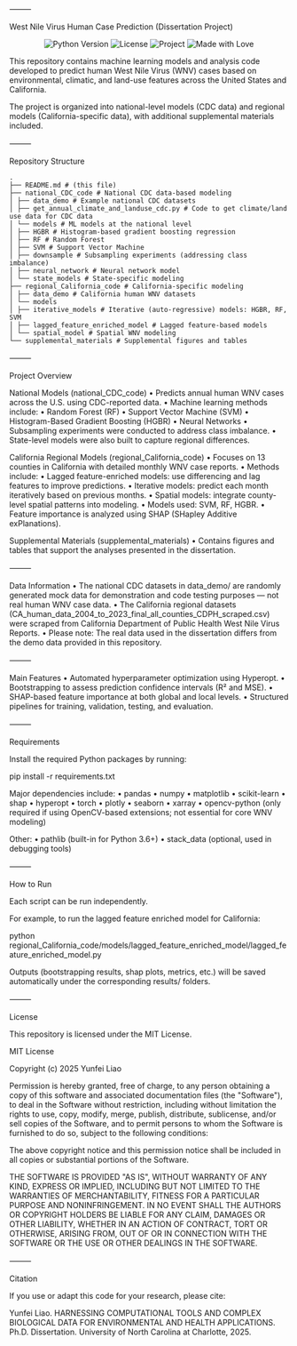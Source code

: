 ⸻

West Nile Virus Human Case Prediction (Dissertation Project)

<p align="center">
  <img src="https://img.shields.io/badge/python-3.8+-blue.svg" alt="Python Version">
  <img src="https://img.shields.io/badge/license-MIT-green.svg" alt="License">
  <img src="https://img.shields.io/badge/machine%20learning-WNV%20Prediction-orange.svg" alt="Project">
  <img src="https://img.shields.io/badge/made%20with-%E2%9D%A4-red.svg" alt="Made with Love">
</p>

This repository contains machine learning models and analysis code developed to predict human West Nile Virus (WNV) cases based on environmental, climatic, and land-use features across the United States and California.

The project is organized into national-level models (CDC data) and regional models (California-specific data), with additional supplemental materials included.

⸻

Repository Structure
```
.
├── README.md # (this file)
├── national_CDC_code # National CDC data-based modeling
│ ├── data_demo # Example national CDC datasets
│ ├── get_annual_climate_and_landuse_cdc.py # Code to get climate/land use data for CDC data
│ └── models # ML models at the national level
│ ├── HGBR # Histogram-based gradient boosting regression
│ ├── RF # Random Forest
│ ├── SVM # Support Vector Machine
│ ├── downsample # Subsampling experiments (addressing class imbalance)
│ ├── neural_network # Neural network model
│ └── state_models # State-specific modeling
├── regional_California_code # California-specific modeling
│ ├── data_demo # California human WNV datasets
│ └── models
│ ├── iterative_models # Iterative (auto-regressive) models: HGBR, RF, SVM
│ ├── lagged_feature_enriched_model # Lagged feature-based models
│ └── spatial_model # Spatial WNV modeling
└── supplemental_materials # Supplemental figures and tables
```
⸻

Project Overview

National Models (national_CDC_code)
• Predicts annual human WNV cases across the U.S. using CDC-reported data.
• Machine learning methods include:
• Random Forest (RF)
• Support Vector Machine (SVM)
• Histogram-Based Gradient Boosting (HGBR)
• Neural Networks
• Subsampling experiments were conducted to address class imbalance.
• State-level models were also built to capture regional differences.

California Regional Models (regional_California_code)
• Focuses on 13 counties in California with detailed monthly WNV case reports.
• Methods include:
• Lagged feature-enriched models: use differencing and lag features to improve predictions.
• Iterative models: predict each month iteratively based on previous months.
• Spatial models: integrate county-level spatial patterns into modeling.
• Models used: SVM, RF, HGBR.
• Feature importance is analyzed using SHAP (SHapley Additive exPlanations).

Supplemental Materials (supplemental_materials)
• Contains figures and tables that support the analyses presented in the dissertation.

⸻

Data Information
• The national CDC datasets in data_demo/ are randomly generated mock data for demonstration and code testing purposes — not real human WNV case data.
• The California regional datasets (CA_human_data_2004_to_2023_final_all_counties_CDPH_scraped.csv) were scraped from California Department of Public Health West Nile Virus Reports.
• Please note:
The real data used in the dissertation differs from the demo data provided in this repository.

⸻

Main Features
• Automated hyperparameter optimization using Hyperopt.
• Bootstrapping to assess prediction confidence intervals (R² and MSE).
• SHAP-based feature importance at both global and local levels.
• Structured pipelines for training, validation, testing, and evaluation.

⸻

Requirements

Install the required Python packages by running:

pip install -r requirements.txt

Major dependencies include:
• pandas
• numpy
• matplotlib
• scikit-learn
• shap
• hyperopt
• torch
• plotly
• seaborn
• xarray
• opencv-python (only required if using OpenCV-based extensions; not essential for core WNV modeling)

Other:
• pathlib (built-in for Python 3.6+)
• stack_data (optional, used in debugging tools)

⸻

How to Run

Each script can be run independently.

For example, to run the lagged feature enriched model for California:

python regional_California_code/models/lagged_feature_enriched_model/lagged_feature_enriched_model.py

Outputs (bootstrapping results, shap plots, metrics, etc.) will be saved automatically under the corresponding results/ folders.

⸻

License

This repository is licensed under the MIT License.

MIT License

Copyright (c) 2025 Yunfei Liao

Permission is hereby granted, free of charge, to any person obtaining a copy of this software and associated documentation files
(the "Software"), to deal in the Software without restriction, including without limitation the rights to use, copy, modify,
merge, publish, distribute, sublicense, and/or sell copies of the Software, and to permit persons to whom the Software is furnished
to do so, subject to the following conditions:

The above copyright notice and this permission notice shall be included in all copies or substantial portions of the Software.

THE SOFTWARE IS PROVIDED "AS IS", WITHOUT WARRANTY OF ANY KIND, EXPRESS OR IMPLIED, INCLUDING BUT NOT LIMITED TO THE WARRANTIES
OF MERCHANTABILITY, FITNESS FOR A PARTICULAR PURPOSE AND NONINFRINGEMENT. IN NO EVENT SHALL THE AUTHORS OR COPYRIGHT HOLDERS
BE LIABLE FOR ANY CLAIM, DAMAGES OR OTHER LIABILITY, WHETHER IN AN ACTION OF CONTRACT, TORT OR OTHERWISE, ARISING FROM, OUT OF
OR IN CONNECTION WITH THE SOFTWARE OR THE USE OR OTHER DEALINGS IN THE SOFTWARE.

⸻

Citation

If you use or adapt this code for your research, please cite:

Yunfei Liao. HARNESSING COMPUTATIONAL TOOLS AND COMPLEX BIOLOGICAL DATA FOR ENVIRONMENTAL AND HEALTH APPLICATIONS.
Ph.D. Dissertation. University of North Carolina at Charlotte, 2025.
